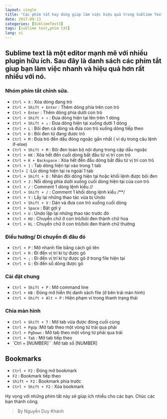 ```yaml
---
layout: single
title: "Các phím tắt hay dùng giúp làm việc hiệu quả trong Sublime Text3"
date: 2017-09-13
categories: [SublimeText3]
tags: [sublime text,phím tắt]
lang: vi
---
```

## Sublime text là một editor mạnh mẽ với nhiều plugin hữu ích. Sau đây là danh sách các phím tắt giup bạn làm việc nhanh và hiệu quả hơn rất nhiều với nó.

### Nhóm phím tắt chỉnh sửa.

* `Ctrl + X` : Xóa dòng đang trỏ
* `Ctrl + Shift + Enter` :   Thêm dòng phía trên con trỏ
* `Ctrl + Enter` :   Thêm dòng phía dưới con trỏ
* `Ctrl + Shift + ↑` :   Đưa dòng hiện tại lên trên 1 dòng
* `Ctrl + Shift + ↓` :   Đưa dòng hiện tại xuống dưới 1 dòng
* `Ctrl + L` :   Bôi đen cả dòng và đưa con trỏ xuống dòng tiếp theo
* `Ctrl + D` :   Bôi đen từ đang được trỏ
* `Ctrl + M` :   Đưa trỏ đến dấu đóng ngoặc gần nhất ( ví dụ trong câu lệnh if-else)
* `Ctrl + Shift + M` :   Bôi đen toàn bộ nội dung trong cặp dấu ngoặc
* `Ctrl + KK` : Xóa hết đến cuối dòng bắt đầu từ vị trí con trỏ
* `Ctrl + K + Backspace` :   Xóa hết đến đầu dòng bắt đầu từ vị trí con trỏ
* `Ctrl + ]` :  Tab dòng hiện tại vào trong 1 tab
* `Ctrl+ [` :Lùi dòng hiện tại ra ngoài 1 tab
* `Ctrl + Shift + D` :   Nhân đôi dòng hiện tại hoặc khối lệnh được bôi đen
* `Ctrl + J` :   Nối dòng phía dưới xuống cuối dòng hiện tại của con trỏ
* `Ctrl + /` :   Comment 1 dòng lệnh kiểu //
* `Ctrl + Shift + /` :   Comment 1 khối dòng lệnh kiểu /**/
* `Ctrl + Y` :   Lấy lại những thao tác vừa bị Undo
* `Ctrl + Shift + V` :   Dán và đưa con trỏ xuống cuối dòng
* `Ctrl + Space` :   Bật gợi ý
* `Ctrl + U` :   Undo lặp lại những thao tác trước đó
* `Ctrl + KU` :  Chuyển chữ ở con trỏ/bôi đen thành chữ hoa
* `Ctrl + KL` :  Chuyển chữ ở con trỏ/bôi đen thành chữ thường

### Điều hướng/ Di chuyển đi đâu đó
* `Ctrl + P` :   Mở nhanh file bằng cách gõ tên
* `Ctrl + R` :   Đi đến vị trí kí tự được gõ
* `Ctrl + ;` :   Đi đến vị trí kí tự được gõ ở trong file hiện tại
* `Ctrl + G` :   Đi đến số dòng được gõ

### Cài đặt chung
* `Ctrl + Shift + P` :   Mở command line
* `Ctrl + KB` :  Đóng mở hiển thị danh sách file (ở bên trái màn hình)
* `Ctrl + Shift + Alt + P` : Hiện phạm vi trong thanh trạng thái

### Chia màn hình
* `Ctrl + Shift + T` :   Mở tab vừa được đóng cuối cùng
* `Ctrl + PgUp` :Mở tab theo một vòng từ trái qua phải
* `Ctrl + PgDown` :  Mở tab theo một vòng từ phải qua trái
* `Ctrl + Tab` : Mở tab tiếp theo
* `Ctrl + [NUMBER]`` :Mở tab số [NUMBER]

## Bookmarks
* `Ctrl + F2` :  Đóng mở bookmark
* `F2` : Bookmark tiếp theo
* `Shift + F2` : Bookmark phía trước
* `Ctrl + Shift + F2` :  Xóa bookmark

Hy vọng với những phím tắt này sẽ giúp ích nhiều cho các bạn. Chúc các bạn thành công.

> By Nguyễn Duy Khánh